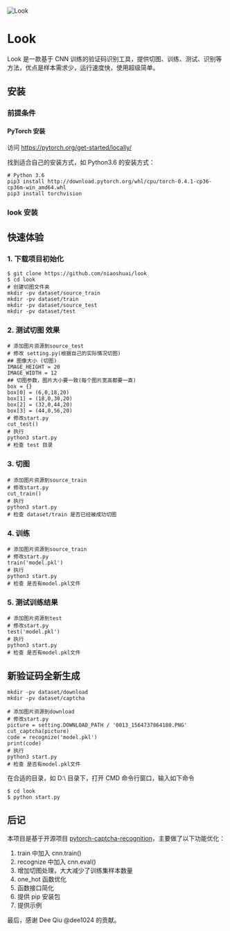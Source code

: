 ![Look](https://sweeter.io/docs/_media/look.jpg)

# Look

Look 是一款基于 CNN 训练的验证码识别工具，提供切图、训练、测试、识别等方法，优点是样本需求少，运行速度快，使用超级简单。

## 安装

### 前提条件

#### PyTorch 安装

访问 <https://pytorch.org/get-started/locally/>

找到适合自己的安装方式，如 Python3.6 的安装方式：

```shell
# Python 3.6
pip3 install http://download.pytorch.org/whl/cpu/torch-0.4.1-cp36-cp36m-win_amd64.whl
pip3 install torchvision
```

### look 安装

## 快速体验

### 1. 下载项目初始化
```shell
$ git clone https://github.com/niaoshuai/look
$ cd look
# 创建切图文件夹
mkdir -pv dataset/source_train
mkdir -pv dataset/train
mkdir -pv dataset/source_test
mkdir -pv dataset/test

```

### 2. 测试切图 效果

```shell
# 添加图片资源到source_test
# 修改 setting.py(根据自己的实际情况切图)
## 图像大小 (切图)
IMAGE_HEIGHT = 20
IMAGE_WIDTH = 12
## 切图参数，图片大小要一致(每个图片宽高都要一直)
box = {}
box[0] = (6,0,18,20)
box[1] = (18,0,30,20)
box[2] = (32,0,44,20)
box[3] = (44,0,56,20)
# 修改start.py
cut_test()
# 执行
python3 start.py
# 检查 test 目录
```


### 3. 切图

```shell
# 添加图片资源到source_train
# 修改start.py
cut_train()
# 执行
python3 start.py
# 检查 dataset/train 是否已经被成功切图
```


### 4. 训练

```shell
# 添加图片资源到source_train
# 修改start.py
train('model.pkl')
# 执行
python3 start.py
# 检查 是否有model.pkl文件
```

### 5. 测试训练结果

```shell
# 添加图片资源到test
# 修改start.py
test('model.pkl')
# 执行
python3 start.py
# 检查 是否有model.pkl文件
```

## 新验证码全新生成


```shell
mkdir -pv dataset/download
mkdir -pv dataset/captcha

# 添加图片资源到download
# 修改start.py
picture = setting.DOWNLOAD_PATH / '0013_1564737864180.PNG'
cut_captcha(picture)
code = recognize('model.pkl')
print(code)
# 执行
python3 start.py
# 检查 是否有model.pkl文件
```

在合适的目录，如 D:\\ 目录下，打开 CMD 命令行窗口，输入如下命令

```shell
$ cd look
$ python start.py
```

## 后记

本项目是基于开源项目 [pytorch-captcha-recognition](https://github.com/dee1024/pytorch-captcha-recognition)，主要做了以下功能优化：

1.  train 中加入 cnn.train()
2.  recognize 中加入 cnn.eval()
3.  增加切图处理，大大减少了训练集样本数量
4.  one_hot 函数优化
5.  函数接口简化
6.  提供 pip 安装包
7.  提供示例

最后，感谢 Dee Qiu @dee1024 的贡献。

